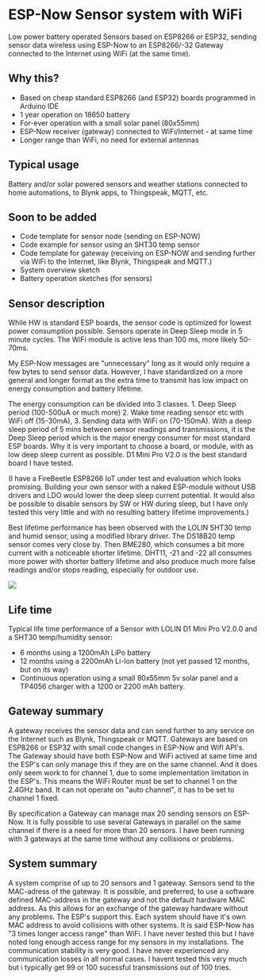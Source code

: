 # ESP-Now Sensor system with WiFi
Low power battery operated Sensors based on ESP8266 or ESP32, sending sensor data wireless using ESP-Now to an ESP8266/-32 Gateway connected to the Internet using WiFi (at the same time).

## Why this?
- Based on cheap standard ESP8266 (and ESP32) boards programmed in Arduino IDE
- 1 year operation on 18650 battery
- For-ever operation with a small solar panel (80x55mm)
- ESP-Now receiver (gateway) connected to WiFi/Internet - at same time
- Longer range than WiFi, no need for external antennas

## Typical usage 
Battery and/or solar powered sensors and weather stations connected to home automations, to Blynk apps, to Thingspeak, MQTT, etc.

## Soon to be added
- Code template for sensor node (sending on ESP-NOW)
- Code example for sensor using an SHT30 temp sensor
- Code template for gateway (receiving on ESP-NOW and sending further via WiFi to the Internet, like Blynk, Thingspeak and MQTT.)
- System overview sketch
- Battery operation sketches (for sensors)

## Sensor description

While HW is standard ESP boards, the sensor code is optimized for lowest power consumption possible. Sensors operate in Deep Sleep mode in 5 minute cycles. The WiFi module is active less than 100 ms, more likely 50-70ms.

My ESP-Now messages are "unnecessary" long as it would only require a few bytes to send sensor data. However, I have standardized on a more general and longer format as the extra time to transmit has low impact on energy consumption and battery lifetime.

The energy consumption can be divided into 3 classes. 1. Deep Sleep period (100-500uA or much more) 2. Wake time reading sensor etc with WiFi off (15-30mA), 3. Sending data with WiFi on (70-150mA). With a deep sleep period of 5 mins between sensor readings and transmissions, it is the Deep Sleep period which is the major energy consumer for most standard ESP boards. Why it is very important to choose a board, or module, with as low deep sleep current as possible. D1 Mini Pro V2.0 is the best standard board I have tested. 

(I have a FireBeetle ESP8266 IoT under test and evaluation which looks promising. Building your own sensor with a naked ESP-module without USB drivers and LDO would lower the deep sleep current potential. It would also be possible to disable sensors by SW or HW during sleep, but I have only tested this very little and with no resulting battery lifetime improvements.)

Best lifetime performance has been observed with the LOLIN SHT30 temp and humid sensor, using a modified library driver. The DS18B20 temp sensor comes very close by. Then BME280, which consumes a bit more current with a noticeable shorter lifetime. DHT11, -21 and -22 all consumes more power with shorter battery lifetime and also produce much more false readings and/or stops reading, especially for outdoor use.

![](https://github.com/jonasbystrom/ESP-Now-Sensor-system-with-WiFi/blob/main/img/esp-now-temp-sensor-with-solar-panel.png)


## Life time

Typical life time performance of a Sensor with LOLIN D1 Mini Pro V2.0.0 and a SHT30 temp/humidity sensor:
- 6 months using a 1200mAh LiPo battery
- 12 months using a 2200mAh Li-Ion battery (not yet passed 12 months, but on its way)
- Continuous operation using a small 80x55mm 5v solar panel and a TP4056 charger with a 1200 or 2200 mAh battery.

## Gateway summary

A gateway receives the sensor data and can send further to any service on the Internet such as Blynk, Thingspeak or MQTT. Gateways are based on ESP8266 or ESP32 with small code changes in ESP-Now and WifI API's. The Gateway should have both ESP-Now and WiFi actived at same time and the ESP's can only manage this if they are on the same channel. And it does only seem work to for channel 1, due to some implementation limitation in the ESP's. This means the WiFi Router must be set to channel 1 on the 2.4GHz band. It can not operate on "auto channel", it has to be set to channel 1 fixed.

By specification a Gateway can manage max 20 sending sensors on ESP-Now. It is fully possible to use several Gateways in parallel on the same channel if there is a need for more than 20 sensors. I have been running with 3 gateways at the same time without any collisions or problems.

## System summary

A system comprise of up to 20 sensors and 1 gateway. Sensors send to the MAC-adress of the gateway. It is possible, and preferred, to use a software defined MAC-address in the gateway and not the default hardware MAC address. As this allows for an exchange of the gateway hardware without any problems. The ESP's support this.
Each system should have it's own MAC address to avoid collisions with other systems.
It is said ESP-Now has "3 times longer access range" than WiFi. I have never tested this but I have noted long enough access range for my sensors in my installations. The communication stability is very good. I have never experienced any communication losses in all normal cases. I havent tested this very much but i typically get 99 or 100 sucessful transmissions out of 100 tries.  
